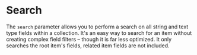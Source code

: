 # Search

The `search` parameter allows you to perform a search on all string and text type fields within a collection. It's an
easy way to search for an item without creating complex field filters – though it is far less optimized. It only
searches the root item's fields, related item fields are not included.
